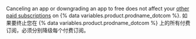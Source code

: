 Canceling an app or downgrading an app to free does not affect your [other paid subscriptions](/articles/about-billing-on-github) on {% data variables.product.prodname_dotcom %}. 如果要终止您在 {% data variables.product.prodname_dotcom %} 上的所有付费订阅，必须分别降级每个付费订阅。
